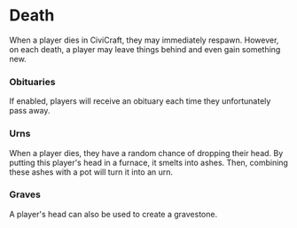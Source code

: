 # Death
When a player dies in CiviCraft, they may immediately respawn. However, on each death, a player may leave things behind and even gain something new.

### Obituaries
If enabled, players will receive an obituary each time they unfortunately pass away.
### Urns
When a player dies, they have a random chance of dropping their head. By putting this player's head in a furnace, it smelts into ashes. Then, combining these ashes with a pot will turn it into an urn.
### Graves
A player's head can also be used to create a gravestone.